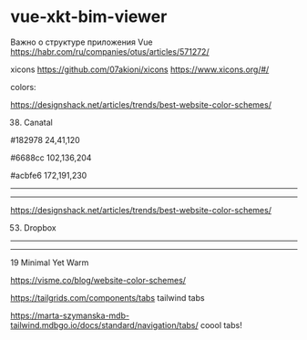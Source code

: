 # vue-xkt-bim-viewer


Важно о структуре приложения Vue
https://habr.com/ru/companies/otus/articles/571272/

xicons
https://github.com/07akioni/xicons
https://www.xicons.org/#/


colors:

https://designshack.net/articles/trends/best-website-color-schemes/

38. Canatal

#182978 24,41,120

#6688cc 102,136,204

#acbfe6    172,191,230

************************************************************
************************************************************
https://designshack.net/articles/trends/best-website-color-schemes/

53. Dropbox
************************************************************
************************************************************

19 Minimal Yet Warm

https://visme.co/blog/website-color-schemes/

https://tailgrids.com/components/tabs tailwind tabs

https://marta-szymanska-mdb-tailwind.mdbgo.io/docs/standard/navigation/tabs/ coool tabs!